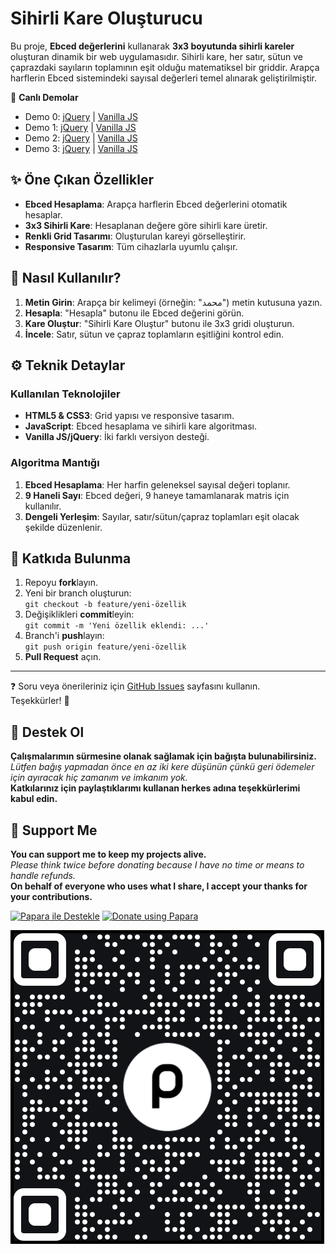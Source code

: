 # Sihirli Kare Oluşturucu

Bu proje, **Ebced değerlerini** kullanarak **3x3 boyutunda sihirli kareler** oluşturan dinamik bir web uygulamasıdır. Sihirli kare, her satır, sütun ve çaprazdaki sayıların toplamının eşit olduğu matematiksel bir griddir. Arapça harflerin Ebced sistemindeki sayısal değerleri temel alınarak geliştirilmiştir.

🔗 **Canlı Demolar**  
- Demo 0: [jQuery](https://ebced.free.nf/square/) | [Vanilla JS](https://ebced.free.nf/vanilla-square/)  
- Demo 1: [jQuery](https://magic-square-generator-24a30.web.app/) | [Vanilla JS](https://magic-square-generator-24a30.web.app/vanilla)  
- Demo 2: [jQuery](https://magic-square-generator.vercel.app/) | [Vanilla JS](https://magic-square-generator.vercel.app/vanilla)  
- Demo 3: [jQuery](https://magic-square-generator.onrender.com/) | [Vanilla JS](https://magic-square-generator.onrender.com/vanilla)

## ✨ Öne Çıkan Özellikler
- **Ebced Hesaplama**: Arapça harflerin Ebced değerlerini otomatik hesaplar.
- **3x3 Sihirli Kare**: Hesaplanan değere göre sihirli kare üretir.
- **Renkli Grid Tasarımı**: Oluşturulan kareyi görselleştirir.
- **Responsive Tasarım**: Tüm cihazlarla uyumlu çalışır.

## 📖 Nasıl Kullanılır?
1. **Metin Girin**: Arapça bir kelimeyi (örneğin: "محمد") metin kutusuna yazın.
2. **Hesapla**: "Hesapla" butonu ile Ebced değerini görün.
3. **Kare Oluştur**: "Sihirli Kare Oluştur" butonu ile 3x3 gridi oluşturun.
4. **İncele**: Satır, sütun ve çapraz toplamların eşitliğini kontrol edin.

## ⚙️ Teknik Detaylar
### Kullanılan Teknolojiler
- **HTML5 & CSS3**: Grid yapısı ve responsive tasarım.
- **JavaScript**: Ebced hesaplama ve sihirli kare algoritması.
- **Vanilla JS/jQuery**: İki farklı versiyon desteği.

### Algoritma Mantığı
1. **Ebced Hesaplama**: Her harfin geleneksel sayısal değeri toplanır.
2. **9 Haneli Sayı**: Ebced değeri, 9 haneye tamamlanarak matris için kullanılır.
3. **Dengeli Yerleşim**: Sayılar, satır/sütun/çapraz toplamları eşit olacak şekilde düzenlenir.

## 🤝 Katkıda Bulunma
1. Repoyu **fork**layın.
2. Yeni bir branch oluşturun:  
   `git checkout -b feature/yeni-özellik`
3. Değişiklikleri **commit**leyin:  
   `git commit -m 'Yeni özellik eklendi: ...'`
4. Branch'i **push**layın:  
   `git push origin feature/yeni-özellik`
5. **Pull Request** açın.

---

❓ Soru veya önerileriniz için [GitHub Issues](https://github.com/metatronslove/magic-square-generator/issues) sayfasını kullanın.  
Teşekkürler! 🌟

## 🎁 Destek Ol
**Çalışmalarımın sürmesine olanak sağlamak için bağışta bulunabilirsiniz.**  
*Lütfen bağış yapmadan önce en az iki kere düşünün çünkü geri ödemeler için ayıracak hiç zamanım ve imkanım yok.*  
**Katkılarınız için paylaştıklarımı kullanan herkes adına teşekkürlerimi kabul edin.**

## 🎁 Support Me
**You can support me to keep my projects alive.**  
*Please think twice before donating because I have no time or means to handle refunds.*  
**On behalf of everyone who uses what I share, I accept your thanks for your contributions.**

[![Papara ile Destekle](https://img.shields.io/badge/Bağış%20Yap-%E2%9D%A4-blue)](https://ppr.ist/1T9dx8tUT)
[![Donate using Papara](https://img.shields.io/badge/Donate-%E2%9D%A4-blue)](https://ppr.ist/1T9dx8tUT)

[![Papara ile Desteklen](1513592797QR.png)](https://ppr.ist/1T99dYF5X)

